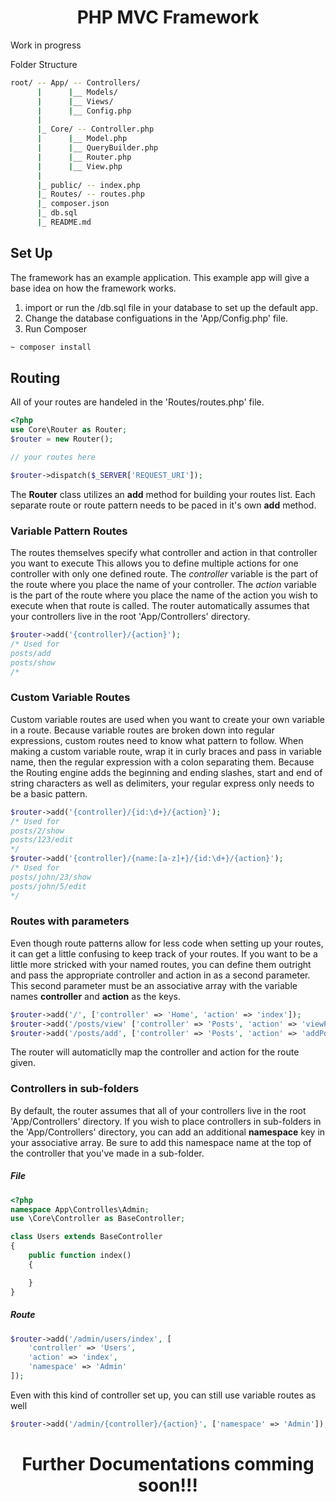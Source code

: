 <h1 align="center">PHP MVC Framework</h1>
Work in progress

Folder Structure
```bash
root/ -- App/ -- Controllers/
      |      |__ Models/
      |      |__ Views/
      |      |__ Config.php
      |
      |_ Core/ -- Controller.php
      |      |__ Model.php
      |      |__ QueryBuilder.php
      |      |__ Router.php
      |      |__ View.php
      |
      |_ public/ -- index.php
      |_ Routes/ -- routes.php
      |_ composer.json
      |_ db.sql
      |_ README.md
```

## Set Up
The framework has an example application. This example app will give a base idea on how the framework works.

1. import or run the /db.sql file in your database to set up the default app.
2. Change the database configuations in the 'App/Config.php' file.
3. Run Composer 
```bash
~ composer install
```

## Routing
All of your routes are handeled in the 'Routes/routes.php' file.

```php
<?php 
use Core\Router as Router;
$router = new Router();

// your routes here

$router->dispatch($_SERVER['REQUEST_URI']);
```

The __Router__ class utilizes an __add__ method for building your routes list. Each separate route or 
route pattern needs to be paced in it's own __add__ method. 

### Variable Pattern Routes
The routes themselves specify what controller and action in that controller you want to execute
This allows you to define multiple actions for one controller with only one defined route. The _controller_ 
variable is the part of the route where you place the name of your controller. The _action_ 
variable is the part of the route where you place the name of the action you wish to execute when
that route is called. The router automatically assumes that your controllers live in the root 'App/Controllers' directory.

```php
$router->add('{controller}/{action}');
/* Used for
posts/add
posts/show
/*
```

### Custom Variable Routes
Custom variable routes are used when you want to create your own variable in a route. Because variable routes
are broken down into regular expressions, custom routes need to know what pattern to follow. When making a custom
variable route, wrap it in curly braces and pass in variable name, then the regular expression with a colon separating them.
Because the Routing engine adds the beginning and ending slashes, start and end of string characters as well as delimiters, your 
regular express only needs to be a basic pattern.
```php
$router->add('{controller}/{id:\d+}/{action}');
/* Used for
posts/2/show
posts/123/edit
*/
$router->add('{controller}/{name:[a-z]+}/{id:\d+}/{action}');
/* Used for
posts/john/23/show
posts/john/5/edit
*/
```


### Routes with parameters
Even though route patterns allow for less code when setting up your routes, it can get 
a little confusing to keep track of your routes. If you want to be a little more stricked with
your named routes, you can define them outright and pass the appropriate controller and action
in as a second parameter. This second parameter must be an associative array with the variable names
__controller__ and __action__ as the keys.
```php
$router->add('/', ['controller' => 'Home', 'action' => 'index']);
$router->add('/posts/view' ['controller' => 'Posts', 'action' => 'viewPosts']);
$router->add('/posts/add', ['controller' => 'Posts', 'action' => 'addPost']);
```
The router will automaticlly map the controller and action for the route given.


### Controllers in sub-folders
By default, the router assumes that all of your controllers live in the root 'App/Controllers' directory.
If you wish to place controllers in sub-folders in the 'App/Controllers' directory, you can add an additional
__namespace__ key in your associative array. Be sure to add this namespace name at the top of the controller that
you've made in a sub-folder.

##### File
```php
<?php
namespace App\Controlles\Admin;
use \Core\Controller as BaseController;

class Users extends BaseController
{
    public function index()
    {

    }
}
```
##### Route
```php
$router->add('/admin/users/index', [
    'controller' => 'Users', 
    'action' => 'index', 
    'namespace' => 'Admin'
]);
```

Even with this kind of controller set up, you can still use variable routes as well

```php
$router->add('/admin/{controller}/{action}', ['namespace' => 'Admin']);
```

<h1 align="center">Further Documentations comming soon!!!</h1>